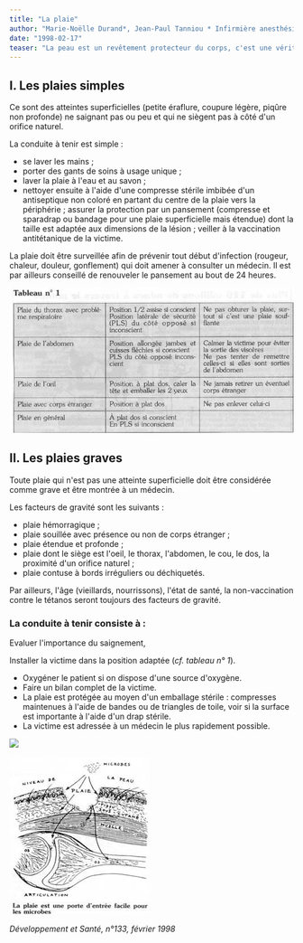 ```yaml
---
title: "La plaie"
author: "Marie-Noëlle Durand*, Jean-Paul Tanniou * Infirmière anesthésiste, SAMU, Hôpital Avicenne, Bobigny."
date: "1998-02-17"
teaser: "La peau est un revêtement protecteur du corps, c'est une véritable enveloppe. Celle-ci, fragile, est souvent endommagée par les actes de la vie courante. Ces atteintes peuvent revêtir des aspects différents et présenter ou non des facteurs de gravité, mais il faudra toujours redouter le tétanos. On distingue les plaies simples et les plaies graves."
---
```


## I. Les plaies simples

Ce sont des atteintes superficielles (petite éraflure, coupure légère, piqûre non profonde) ne saignant pas ou peu et qui ne siègent pas à côté d'un orifice naturel.

La conduite à tenir est simple :

*   se laver les mains ;
*   porter des gants de soins à usage unique ;
*   laver la plaie à l'eau et au savon ;
*   nettoyer ensuite à l'aide d'une compresse stérile imbibée d'un antiseptique non coloré en partant du centre de la plaie vers la périphérie ; assurer la protection par un pansement (compresse et sparadrap ou bandage pour une plaie superficielle mais étendue) dont la taille est adaptée aux dimensions de la lésion ; veiller à la vaccination antitétanique de la victime.

La plaie doit être surveillée afin de prévenir tout début d'infection (rougeur, chaleur, douleur, gonflement) qui doit amener à consulter un médecin. Il est par ailleurs conseillé de renouveler le pansement au bout de 24 heures.


![](i771-1.jpg)


## II. Les plaies graves

Toute plaie qui n'est pas une atteinte superficielle doit être considérée comme grave et être montrée à un médecin.

Les facteurs de gravité sont les suivants :

*   plaie hémorragique ;
*   plaie souillée avec présence ou non de corps étranger ;
*   plaie étendue et profonde ;
*   plaie dont le siège est l'oeil, le thorax, l'abdomen, le cou, le dos, la proximité d'un orifice naturel ;
*   plaie contuse à bords irréguliers ou déchiquetés.

Par ailleurs, l'âge (vieillards, nourrissons), l'état de santé, la non-vaccination contre le tétanos seront toujours des facteurs de gravité.

### La conduite à tenir consiste à :

Evaluer l'importance du saignement,

Installer la victime dans la position adaptée (_cf. tableau n° 1_).

*   Oxygéner le patient si on dispose d'une source d'oxygène.  
*   Faire un bilan complet de la victime.  
*   La plaie est protégée au moyen d'un emballage stérile : compresses maintenues à l'aide de bandes ou de triangles de toile, voir si la surface est importante à l'aide d'un drap stérile.  
*   La victime est adressée à un médecin le plus rapidement possible.


![](i771-2.jpg)



![](image004-plaie-n133.jpg)


_Développement et Santé, n°133, février 1998_